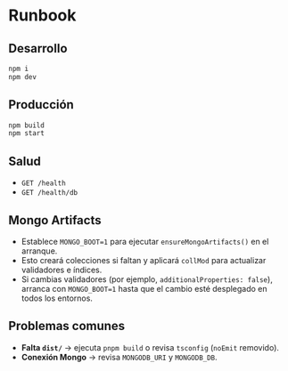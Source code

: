 # Runbook

## Desarrollo

```bash
npm i
npm dev
```

## Producción

```bash
npm build
npm start
```

## Salud

- `GET /health`
- `GET /health/db`

## Mongo Artifacts

- Establece `MONGO_BOOT=1` para ejecutar `ensureMongoArtifacts()` en el arranque.
- Esto creará colecciones si faltan y aplicará `collMod` para actualizar validadores e índices.
- Si cambias validadores (por ejemplo, `additionalProperties: false`), arranca con `MONGO_BOOT=1` hasta que el cambio esté desplegado en todos los entornos.

## Problemas comunes

- **Falta `dist/`** → ejecuta `pnpm build` o revisa `tsconfig` (`noEmit` removido).
- **Conexión Mongo** → revisa `MONGODB_URI` y `MONGODB_DB`.
